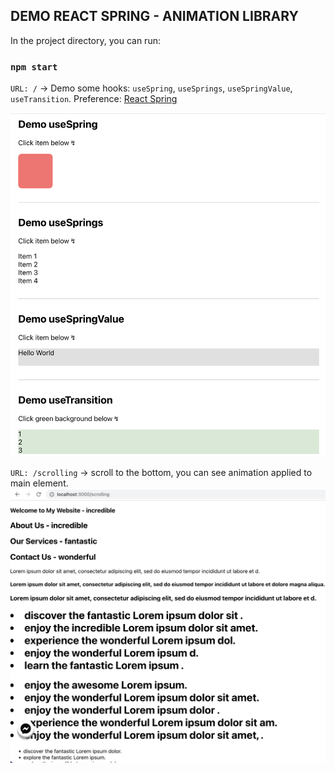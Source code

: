 ## DEMO REACT SPRING - ANIMATION LIBRARY

In the project directory, you can run:

### `npm start`

`URL: /`
→ Demo some hooks: `useSpring`, `useSprings`, `useSpringValue`, `useTransition`.
Preference: [React Spring](https://www.react-spring.dev/docs/components/use-spring)

![](2023-04-10-10-52-53.png)

`URL: /scrolling`
→ scroll to the bottom, you can see animation applied to main element.
![](2023-04-10-10-53-57.png)
